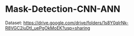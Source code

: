 # Mask-Detection-CNN-ANN
Dataset: https://drive.google.com/drive/folders/1s8Y0qlrNk-R8VGC2iuDtI_uePgOkMoEK?usp=sharing
